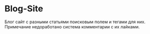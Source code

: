 # Blog-Site
Блог сайт с разными статьями поисковым полем и тегами для них. Примечание недоработано система комментарии с их лайками. 
